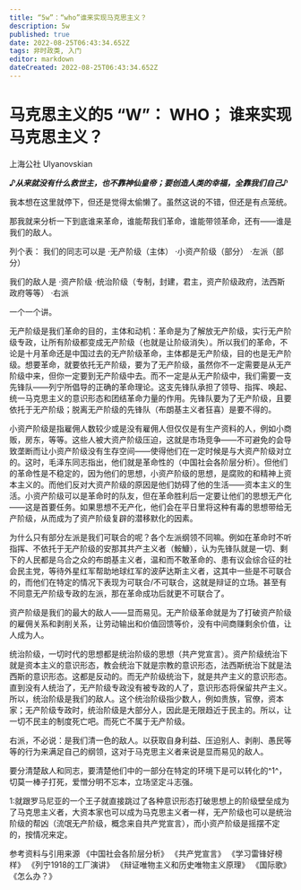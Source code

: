 ```yaml
---
title: “5w”：“who”谁来实现马克思主义？
description: 5w
published: true
date: 2022-08-25T06:43:34.652Z
tags: 非时政类, 入门
editor: markdown
dateCreated: 2022-08-25T06:43:34.652Z
---
```


# 马克思主义的5 “W”： WHO； 谁来实现马克思主义？
上海公社 Ulyanovskian

***♪从来就没有什么救世主，也不靠神仙皇帝；要创造人类的幸福，全靠我们自己♪***

我本想在这里就停下，但还是觉得太偷懒了。虽然这说的不错，但还是有点笼统。

那我就来分析一下到底谁来革命，谁能帮我们革命，谁能带领革命，还有——谁是我们的敌人。

列个表：
我们的同志可以是
·无产阶级（主体）
·小资产阶级（部分）
·左派（部分）

我们的敌人是
·资产阶级
·统治阶级（专制，封建，君主，资产阶级政府，法西斯政府等等）
·右派

一个一个讲。

无产阶级是我们革命的目的，主体和动机：革命是为了解放无产阶级，实行无产阶级专政，让所有阶级都变成无产阶级（也就是让阶级消失）。所以我们的革命，不论是十月革命还是中国过去的无产阶级革命，主体都是无产阶级，目的也是无产阶级。想要革命，就要依托无产阶级，要为了无产阶级，虽然你不一定需要是从无产阶级中来，但你一定要到无产阶级中去。而不一定是从无产阶级中，我们需要一支先锋队——列宁所倡导的正确的革命理论。这支先锋队承担了领导、指挥、唤起、统一马克思主义的意识形态和团结革命力量的作用。先锋队要为了无产阶级，且要依托于无产阶级；脱离无产阶级的先锋队（布朗基主义者狂喜）是要不得的。

小资产阶级是指雇佣人数较少或是没有雇佣人但仅仅是有生产资料的人，例如小商贩，房东，等等。这些人被大资产阶级压迫，这就是市场竞争——不可避免的会导致垄断而让小资产阶级没有生存空间——使得他们在一定时候是与大资产阶级对立的。这时，毛泽东同志指出，他们就是革命性的（中国社会各阶层分析）。但他们的革命性是不稳定的，因为他们的思想，小资产阶级的思想，是腐败的和精神上资本主义的。而他们反对大资产阶级的原因是他们妨碍了他的生活——资本主义的生活。小资产阶级可以是革命时的队友，但在革命胜利后一定要让他们的思想无产化——这是首要任务。如果思想不无产化，他们会在平日里将这种有毒的思想带给无产阶级，从而成为了资产阶级复辟的潜移默化的因素。

为什么只有部分左派是我们可联合的呢？各个左派纲领不同嘛。例如在革命时不听指挥、不依托于无产阶级的安那其共产主义者（鮟鱇），认为先锋队就是一切、剩下的人民都是乌合之众的布朗基主义者，温和而不敢革命的、患有议会综合征的社会民主党，等待外星红军帮助地球红军的波萨达斯主义者，这其中一些是不可联合的，而他们在特定的情况下表现为可联合/不可联合，这就是辩证的立场。甚至有不同意无产阶级专政的左派，那在革命成功后就更不可联合了。

资产阶级是我们的最大的敌人——显而易见。无产阶级革命就是为了打破资产阶级的雇佣关系和剥削关系，让劳动输出和价值回馈等价，没有中间商赚剩余价值，让人成为人。

统治阶级，一切时代的思想都是统治阶级的思想（共产党宣言）。资产阶级统治下就是资本主义的意识形态，教会统治下就是宗教的意识形态，法西斯统治下就是法西斯的意识形态。这都是反动的。而无产阶级统治下，就是共产主义的意识形态。直到没有人统治了，无产阶级专政没有被专政的人了，意识形态将保留共产主义。所以，统治阶级是我们的敌人。这个统治阶级指少数人，例如贵族，官僚，资本家；无产阶级专政时，统治阶级是大部分人，因此是无限趋近于民主的。所以，让一切不民主的制度死亡吧。而死亡不属于无产阶级。

右派，不必说：是我们清一色的敌人。以获取自身利益、压迫别人、剥削、愚民等等的行为来满足自己的纲领，这对于马克思主义者来说是显而易见的敌人。

要分清楚敌人和同志，要清楚他们中的一部分在特定的环境下是可以转化的^1^，切莫一棒子打死，爱憎分明不忘本，立场坚定斗志强。

1:就跟罗马尼亚的一个王子就直接跳过了各种意识形态打破思想上的阶级壁垒成为了马克思主义者，大资本家也可以成为马克思主义者一样，无产阶级也可以是统治阶级的帮凶（流氓无产阶级，概念来自共产党宣言），而小资产阶级是摇摆不定的，按情况来定。

参考资料与引用来源
《中国社会各阶层分析》
《共产党宣言》
《学习雷锋好榜样》
《列宁1918的工厂演讲》
《辩证唯物主义和历史唯物主义原理》
《国际歌》
《怎么办？》